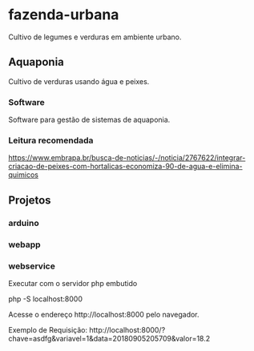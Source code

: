 # fazenda-urbana
Cultivo de legumes e verduras em ambiente urbano.

## Aquaponia
Cultivo de verduras usando água e peixes.

### Software
Software para gestão de sistemas de aquaponia.

### Leitura recomendada
https://www.embrapa.br/busca-de-noticias/-/noticia/2767622/integrar-criacao-de-peixes-com-hortalicas-economiza-90-de-agua-e-elimina-quimicos

## Projetos

### arduino

### webapp

### webservice
Executar com o servidor php embutido

php -S localhost:8000

Acesse o endereço http://localhost:8000 pelo navegador.

Exemplo de Requisição: http://localhost:8000/?chave=asdfg&variavel=1&data=20180905205709&valor=18.2
